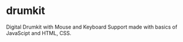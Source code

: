 # drumkit
Digital Drumkit with Mouse and Keyboard Support made with basics of JavaScipt and HTML, CSS.
